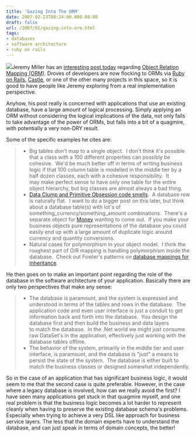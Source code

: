 ```yaml
---
title: 'Gazing Into The ORM'
date: 2007-02-23T08:24:00.000-08:00
draft: false
url: /2007/02/gazing-into-orm.html
tags: 
- databases
- software architecture
- ruby on rails
---
```


[![](http://www.tolkientown.com/images/gallery/2206/pippinorbbutton2)](http://www.tolkientown.com/images/gallery/2206/pippinorbbutton2)Jeremy Miller has an [interesting post today](http://codebetter.com/blogs/jeremy.miller/archive/2007/02/23/Don_2700_t-Let-the-Database-Dictate-Your-Object-Model.aspx) regarding [Object Relation Mapping (ORM)](http://en.wikipedia.org/wiki/Object-relational_mapping). Droves of developers are now flocking to ORMs via [Ruby on Rails](http://www.rubyonrails.org/), [Castle](http://www.castleproject.org/), or one of the other many projects in this space, so it is good to have people like Jeremy exploring from a real implementation perspective.  
  
Anyhow, his post really is concerned with applications that use an existing database, have a large amount of logical processing. Simply applying an ORM without considering the logical implications of the data, not only fails to take advantage of the power of ORMs, but falls into a bit of a quagmire, with potentially a very non-DRY result.  
  
Some of the specific examples he cites are:  
  

>   
> 
> *   Big tables don't map to a single object.  I don't think it's possible that a class with a 100 different properties can possibly be cohesive.  We'd be much better off in terms of writing business logic if that 100 column table is modelled in the middle tier by a half dozen classes, each with a cohesive responsibility.  It may make perfect sense to have only one table for the entire object hierarchy, but big classes are almost always a bad thing.
> *   [Data Clump and Primitive Obsession code smells](http://www.codinghorror.com/blog/archives/000589.html).  A database row is naturally flat.  I want to do a bigger post on this later, but think about a database table(s) with lot's of something\_currency/something\_amount combinations.  There's a separate object for [Money](http://www.martinfowler.com/eaaCatalog/money.html) wanting to come out.  If you make your business objects pure representations of the database you could easily end up with a large amount of duplicate logic around currency and quantity conversions.
> *   Natural cases for polymorphism in your object model.  I think the roughest part of O/R mapping is handling polymorphism inside the database.  Check out Fowler's patterns on [database mappings for inheritance](http://www.martinfowler.com/eaaCatalog/).
> 
>   

  
  
He then goes on to make an important point regarding the role of the database in the software architecture of your application. Basically there are only two perspectives that make any sense:  

>   
> 
> *   The database is paramount, and the system is expressed and understood in terms of the tables and rows in the database.  The application code and even user interface is just a conduit to get information back and forth into the database.  You design the database first and then build the business and data layers to match the database.  In the .Net world we might just consume raw DataSet's in the application, effectively just working with the database tables offline.
> *   The behavior of the system, primarily in the middle tier and user interface, is paramount, and the database is "just" a means to persist the state of the system.  The database is either built to match the business classes or designed somewhat independently.
> 
>   

  
  
So in the case of an application that has significant business logic, it would seem to me that the second case is quite preferable. However, in the case where a legacy database is involved, how can we really avoid the first? I have seen many applications get stuck in that quagmire myself, and one real problem is that the business logic becomes a lot harder to represent cleanly when having to preserve the existing database schema's problems. Especially when trying to achieve a very DSL like approach for business service layers. The less that the domain experts have to understand the database, and can just speak in terms of domain concepts, the better!